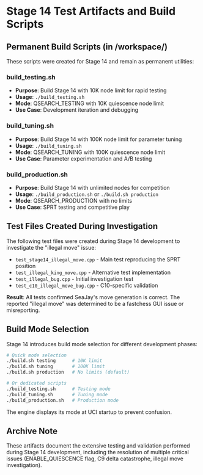 # Stage 14 Test Artifacts and Build Scripts

## Permanent Build Scripts (in /workspace/)

These scripts were created for Stage 14 and remain as permanent utilities:

### build_testing.sh
- **Purpose**: Build Stage 14 with 10K node limit for rapid testing
- **Usage**: `./build_testing.sh`
- **Mode**: QSEARCH_TESTING with 10K quiescence node limit
- **Use Case**: Development iteration and debugging

### build_tuning.sh  
- **Purpose**: Build Stage 14 with 100K node limit for parameter tuning
- **Usage**: `./build_tuning.sh`
- **Mode**: QSEARCH_TUNING with 100K quiescence node limit
- **Use Case**: Parameter experimentation and A/B testing

### build_production.sh
- **Purpose**: Build Stage 14 with unlimited nodes for competition
- **Usage**: `./build_production.sh` or `./build.sh production`
- **Mode**: QSEARCH_PRODUCTION with no limits
- **Use Case**: SPRT testing and competitive play

## Test Files Created During Investigation

The following test files were created during Stage 14 development to investigate the "illegal move" issue:

- `test_stage14_illegal_move.cpp` - Main test reproducing the SPRT position
- `test_illegal_king_move.cpp` - Alternative test implementation  
- `test_illegal_bug.cpp` - Initial investigation test
- `test_c10_illegal_move_bug.cpp` - C10-specific validation

**Result**: All tests confirmed SeaJay's move generation is correct. The reported "illegal move" was determined to be a fastchess GUI issue or misreporting.

## Build Mode Selection

Stage 14 introduces build mode selection for different development phases:

```bash
# Quick mode selection
./build.sh testing      # 10K limit
./build.sh tuning       # 100K limit  
./build.sh production   # No limits (default)

# Or dedicated scripts
./build_testing.sh      # Testing mode
./build_tuning.sh       # Tuning mode
./build_production.sh   # Production mode
```

The engine displays its mode at UCI startup to prevent confusion.

## Archive Note

These artifacts document the extensive testing and validation performed during Stage 14 development, including the resolution of multiple critical issues (ENABLE_QUIESCENCE flag, C9 delta catastrophe, illegal move investigation).